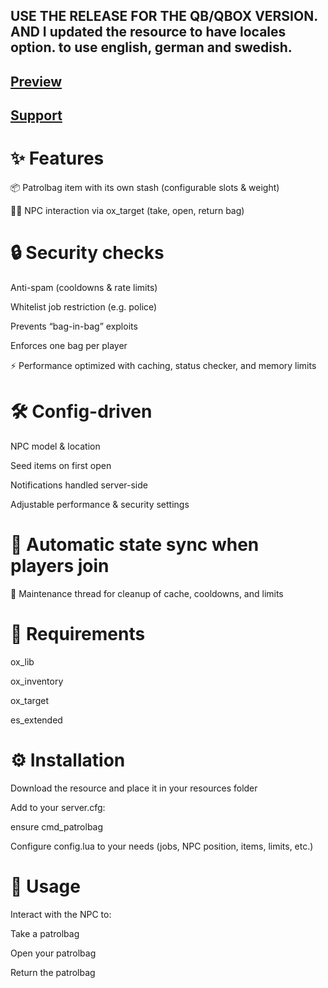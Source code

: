 ## USE THE RELEASE FOR THE QB/QBOX VERSION. AND I updated the resource to have locales option. to use english, german and swedish. 


## [Preview](https://streamable.com/eknoax)
## [Support](https://discord.gg/Evd7gvpTyW)
# ✨ Features

📦 Patrolbag item with its own stash (configurable slots & weight)

🧑‍✈️ NPC interaction via ox_target (take, open, return bag)

# 🔒 Security checks

Anti-spam (cooldowns & rate limits)

Whitelist job restriction (e.g. police)

Prevents “bag-in-bag” exploits

Enforces one bag per player

⚡ Performance optimized with caching, status checker, and memory limits

# 🛠️ Config-driven

NPC model & location

Seed items on first open

Notifications handled server-side

Adjustable performance & security settings

# 🔄 Automatic state sync when players join

🧹 Maintenance thread for cleanup of cache, cooldowns, and limits

# 📂 Requirements

ox_lib

ox_inventory

ox_target

es_extended

 # ⚙️ Installation

Download the resource and place it in your resources folder

Add to your server.cfg:

ensure cmd_patrolbag


Configure config.lua to your needs (jobs, NPC position, items, limits, etc.)

# 📜 Usage

Interact with the NPC to:

Take a patrolbag

Open your patrolbag

Return the patrolbag
